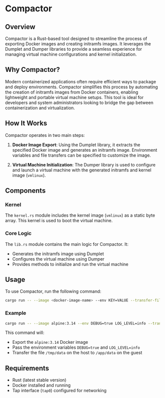 # Compactor

## Overview

Compactor is a Rust-based tool designed to streamline the process of exporting Docker images and creating initramfs images. It leverages the Dumplet and Dumper libraries to provide a seamless experience for managing virtual machine configurations and kernel initialization.

## Why Compactor?

Modern containerized applications often require efficient ways to package and deploy environments. Compactor simplifies this process by automating the creation of initramfs images from Docker containers, enabling lightweight and portable virtual machine setups. This tool is ideal for developers and system administrators looking to bridge the gap between containerization and virtualization.

## How It Works

Compactor operates in two main steps:

1. **Docker Image Export**: Using the Dumplet library, it extracts the specified Docker image and generates an initramfs image. Environment variables and file transfers can be specified to customize the image.

2. **Virtual Machine Initialization**: The Dumper library is used to configure and launch a virtual machine with the generated initramfs and kernel image (`vmlinux`).

## Components


### Kernel
The `kernel.rs` module includes the kernel image (`vmlinux`) as a static byte array. This kernel is used to boot the virtual machine.


### Core Logic
The `lib.rs` module contains the main logic for Compactor. It:
- Generates the initramfs image using Dumplet
- Configures the virtual machine using Dumper
- Provides methods to initialize and run the virtual machine

## Usage

To use Compactor, run the following command:

```bash
cargo run -- --image <docker-image-name> --env KEY=VALUE --transfer-files /host/path:/guest/path
```

### Example

```bash
cargo run -- --image alpine:3.14 --env DEBUG=true LOG_LEVEL=info --transfer-files /tmp/data:/app/data
```

This command will:
- Export the `alpine:3.14` Docker image
- Pass the environment variables `DEBUG=true` and `LOG_LEVEL=info`
- Transfer the file `/tmp/data` on the host to `/app/data` on the guest

## Requirements

- Rust (latest stable version)
- Docker installed and running
- Tap interface (`tap0`) configured for networking

